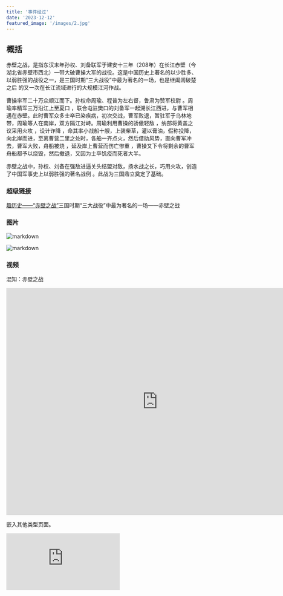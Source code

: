 ```yaml
---
title: '事件经过'
date: '2023-12-12'
featured_image: '/images/2.jpg'
---
```


## 概括
  
 赤壁之战，是指东汉末年孙权、刘备联军于建安十三年（208年）在长江赤壁（今湖北省赤壁市西北）一带大破曹操大军的战役。这是中国历史上著名的以少胜多、以弱胜强的战役之一，是三国时期“三大战役”中最为著名的一场，也是继阖闾破楚之后 的又一次在长江流域进行的大规模江河作战。

曹操率军二十万众顺江而下。孙权命周瑜、程普为左右督，鲁肃为赞军校尉 。周瑜率精军三万沿江上至夏口 ，联合屯驻樊口的刘备军一起溯长江西进，与曹军相遇在赤壁。此时曹军众多士卒已染疾病，初次交战，曹军败退，暂驻军于乌林地带，周瑜等人在南岸，双方隔江对峙。周瑜利用曹操的骄傲轻敌 ，纳部将黄盖之议采用火攻 ，设计诈降 ，命其率小战船十艘，上装柴草，灌以膏油，假称投降，向北岸而进，至离曹营二里之处时，各船一齐点火，然后借助风势，直向曹军冲去，曹军大败，舟船被烧 ，延及岸上曹营而伤亡惨重 ，曹操又下令将剩余的曹军舟船都予以烧毁，然后撤退，又因为士卒饥疫而死者大半。 

赤壁之战中，孙权、刘备在强敌进逼关头结盟对敌，扬水战之长，巧用火攻，创造了中国军事史上以弱胜强的著名战例 。此战为三国鼎立奠定了基础。

### 超级链接

[趣历史——“赤壁之战”](http://www.qulishi.com/huati/chibizz/)三国时期“三大战役”中最为著名的一场——赤壁之战

### 图片

![markdown](https://ts1.cn.mm.bing.net/th/id/R-C.355a56d7f4c5ec20b821c14c4f060cd7?rik=HPo2AnL0%2fMYBgA&riu=http%3a%2f%2fimg0.dili360.com%2fga%2fM00%2f00%2fD1%2fwKgBzFQ2e5qAEThPAAFfLyZln9s407.jpg%40!rw9&ehk=5tm44oJjcNQnJeT6YB411gYQTXaUQaNK6ZaAcla5Rm0%3d&risl=&pid=ImgRaw&r=0&sres=1&sresct=1)

![markdown](/images/1.jpg)

### 视频

混知：赤壁之战

<iframe src="https://www.bilibili.com/video/BV15Q4y1m7sj?t=41.6" scrolling="no" border="0" frameborder="no" framespacing="0" allowfullscreen="true" width="800px" height="600px"> </iframe>


嵌入其他类型页面。

<iframe id="embed_dom" name="embed_dom" frameborder="0"  src="https://www.processon.com/embed/65813178114730757ac6b18c" style="width:300px"></iframe>
